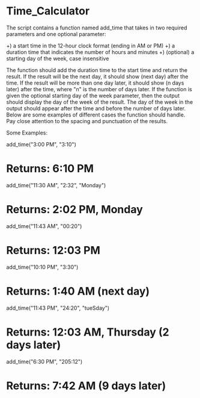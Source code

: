 # Time_Calculator
The script contains a function named add_time that takes in two required parameters and one optional parameter:

+) a start time in the 12-hour clock format (ending in AM or PM)
+) a duration time that indicates the number of hours and minutes
+) (optional) a starting day of the week, case insensitive

The function should add the duration time to the start time and return the result. If the result will be the next day, it should show (next day) after the time. If the result will be more than one day later, it should show (n days later) after the time, where "n" is the number of days later. If the function is given the optional starting day of the week parameter, then the output should display the day of the week of the result. The day of the week in the output should appear after the time and before the number of days later. Below are some examples of different cases the function should handle. Pay close attention to the spacing and punctuation of the results.

Some Examples:

add_time("3:00 PM", "3:10")
# Returns: 6:10 PM

add_time("11:30 AM", "2:32", "Monday")
# Returns: 2:02 PM, Monday

add_time("11:43 AM", "00:20")
# Returns: 12:03 PM

add_time("10:10 PM", "3:30")
# Returns: 1:40 AM (next day)

add_time("11:43 PM", "24:20", "tueSday")
# Returns: 12:03 AM, Thursday (2 days later)

add_time("6:30 PM", "205:12")
# Returns: 7:42 AM (9 days later)
